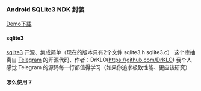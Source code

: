 
### Android SQLite3 NDK 封装

[Demo下载](https://github.com/iqosjay/SQLite3/releases/download/1.0.0/sqlite3_demo_1.0.0.apk)

#### sqlite3

[sqlite3](https://sqlite.org/index.html) 开源、集成简单（现在的版本只有2个文件 sqlite3.h sqlite3.c）
这个库抽离自 [Telegram](https://github.com/DrKLO/Telegram) 的开源代码、作者：DrKLO(https://github.com/DrKLO)
我个人感觉 Telegram 的源码每一行都值得学习（如果你追求极致性能、更应该研究）

#### 怎么使用？


